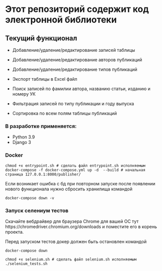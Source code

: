 <h1>Этот репозиторий содержит код электронной библиотеки</h1>

<h2>Текущий функционал</h2>

- Добавление/удаление/редактирование записей таблицы

- Добавление/удаление/редактирование авторов публикаций
  
- Добавление/удаление/редактирование типов публикаций

- Экспорт таблицы в Excel файл 

- Поиск записей по фамилии автора, названию статьи, изданию и номеру УК

- Фильтрация записей по типу публикации и году выпуска

- Сортировка по всем полям таблицы публикаций

  

<h3>В разработке применяется:</h3>

- Python 3.9
- Django 3


<h3>Docker</h3>

```
chmod +x entrypoint.sh # cделать файл entrypoint.sh исполняемым
docker-compose -f docker-compose.yml up -d  --build # начальная страница 127.0.0.1:8000/publisher/
```

<p>Если возникает ошибка с бд при повторном запуске после появлении нового функционала 
нужно сбросить хранилища командой</p> 

```
docker-compose down -v
```

<h3>Запуск селениум тестов </h3>

<p>Скачайте вебдрайвер для браузера Chrome для вашей ОС тут https://chromedriver.chromium.org/downloads и поместите его в корень проекта.</p>
Перед запуском тестов докер должен быть остановлен командой 

```
docker-compose down
```

```
chmod +x selenium.sh # сделать файл selenium.sh исполняемым
./selenium_tests.sh
```
